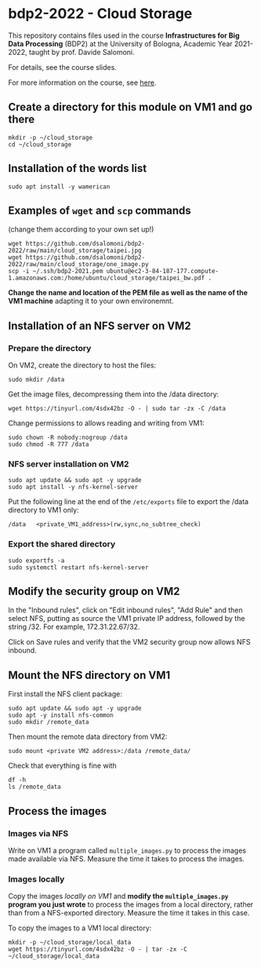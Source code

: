 # bdp2-2022 - Cloud Storage
This repository contains files used in the course <b>Infrastructures for Big Data Processing</b> (BDP2) at the University of Bologna, Academic Year 2021-2022, taught by prof. Davide Salomoni.

For details, see the course slides.

For more information on the course, see <a href=https://www.unibo.it/en/teaching/course-unit-catalogue/course-unit/2021/435337>here</a>.

## Create a directory for this module on VM1 and go there
```
mkdir -p ~/cloud_storage
cd ~/cloud_storage

```

## Installation of the words list
```
sudo apt install -y wamerican

```

## Examples of `wget` and `scp` commands

(change them according to your own set up!)
```
wget https://github.com/dsalomoni/bdp2-2022/raw/main/cloud_storage/taipei.jpg
wget https://github.com/dsalomoni/bdp2-2022/raw/main/cloud_storage/one_image.py
scp -i ~/.ssh/bdp2-2021.pem ubuntu@ec2-3-84-187-177.compute-1.amazonaws.com:/home/ubuntu/cloud_storage/taipei_bw.pdf .
```
__Change the name and location of the PEM file as well as the name of the VM1 machine__ adapting it to your own environemnt.

## Installation of an NFS server on VM2

### Prepare the directory

On VM2, create the directory to host the files:

```
sudo mkdir /data

```

Get the image files, decompressing them into the /data directory:

```
wget https://tinyurl.com/4sdx42bz -O - | sudo tar -zx -C /data

```

Change permissions to allows reading and writing from VM1:

```
sudo chown -R nobody:nogroup /data
sudo chmod -R 777 /data

```

### NFS server installation on VM2

```
sudo apt update && sudo apt -y upgrade
sudo apt install -y nfs-kernel-server

```

Put the following line at the end of the `/etc/exports` file to export the /data directory to VM1 only:

```
/data   <private_VM1_address>(rw,sync,no_subtree_check)
```

### Export the shared directory

```
sudo exportfs -a
sudo systemctl restart nfs-kernel-server

```

## Modify the security group on VM2

In the "Inbound rules", click on "Edit inbound rules", "Add Rule" and then select NFS, putting as source the VM1 private IP address, followed by the string /32. For example, 172.31.22.67/32. 

Click on Save rules and verify that the VM2 security group now allows NFS inbound.

## Mount the NFS directory on VM1

First install the NFS client package:
```
sudo apt update && sudo apt -y upgrade
sudo apt -y install nfs-common
sudo mkdir /remote_data

```

Then mount the remote data directory from VM2:
```
sudo mount <private VM2 address>:/data /remote_data/
```

Check that everything is fine with

```
df -h
ls /remote_data

```

## Process the images

### Images via NFS

Write on VM1 a program called `multiple_images.py` to process the images made available via NFS. Measure the time it takes to process the images.

### Images locally

Copy the images _locally on VM1_ and __modify the `multiple_images.py` program you just wrote__ to process the images from a local directory, rather than from a NFS-exported directory. Measure the time it takes in this case. 

To copy the images to a VM1 local directory:
```
mkdir -p ~/cloud_storage/local_data
wget https://tinyurl.com/4sdx42bz -O - | tar -zx -C ~/cloud_storage/local_data

```